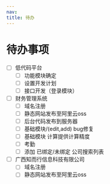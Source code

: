 ```yaml
---
nav:
title: 待办
---
```


# 待办事项

- [ ] 低代码平台
  - [ ] 功能模块确定
  - [ ] 设置开发计划
  - [ ] 接口开发（登录模块）

- [ ] 财务管理系统
  - [ ] 域名注册
  - [ ] 静态网站发布至阿里云oss
  - [ ] 后台代码发布到服务器
  - [ ] 基础模块/(edit,add) bug修复
  - [ ] 基础模块 计算提供计算精度
  - [ ] 考勤
  - [ ] 添加 已绑定/未绑定 公司搜索列表

- [ ] 广西知而行信息科技有限公司
  - [ ] 域名注册
  - [ ] 静态网站发布至阿里云oss
